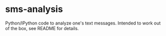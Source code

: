 # sms-analysis
Python/IPython code to analyze one's text messages.  Intended to work out of the box, see README for details.

